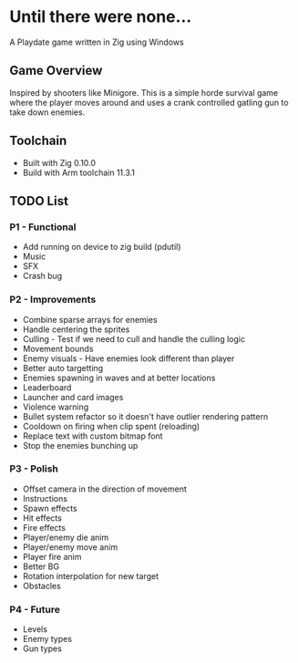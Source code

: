 # Until there were none...
A Playdate game written in Zig using Windows

## Game Overview
Inspired by shooters like Minigore. This is a simple horde survival game where the player moves around and uses a crank controlled gatling gun to take down enemies.

## Toolchain
- Built with Zig 0.10.0
- Build with Arm toolchain 11.3.1

## TODO List
### P1 - Functional
* Add running on device to zig build (pdutil)
* Music
* SFX
* Crash bug

### P2 - Improvements
* Combine sparse arrays for enemies
* Handle centering the sprites
* Culling - Test if we need to cull and handle the culling logic
* Movement bounds
* Enemy visuals - Have enemies look different than player
* Better auto targetting
* Enemies spawning in waves and at better locations
* Leaderboard
* Launcher and card images
* Violence warning
* Bullet system refactor so it doesn't have outlier rendering pattern
* Cooldown on firing when clip spent (reloading)
* Replace text with custom bitmap font
* Stop the enemies bunching up


### P3 - Polish
* Offset camera in the direction of movement
* Instructions
* Spawn effects
* Hit effects
* Fire effects
* Player/enemy die anim
* Player/enemy move anim
* Player fire anim
* Better BG
* Rotation interpolation for new target
* Obstacles

### P4 - Future
* Levels
* Enemy types
* Gun types

